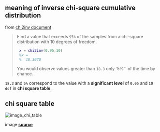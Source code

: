 
## meaning of inverse chi-square cumulative distribution

from [chi2inv document][1]

>Find a value that exceeds `95%` of the samples from a chi-square distribution with 10 degrees of freedom.
>
>```matlab
>  x = chi2inv(0.95,10)
>  %x =
>  %  18.3070
>```
>
>You would observe values greater than `18.3` only `5%`` of the time by chance.

`18.3` and `5%` correspond to the value with a **significant level** of `0.05` and `10 dof` in **chi square table**.

## chi square table
![image_chi_table]

image **[source][image_chi_table]**



[1]: http://kr.mathworks.com/help/stats/chi2inv.html#syntax
[image_chi_table]: http://www.bio.miami.edu/dana/pix/chisquare.gif
